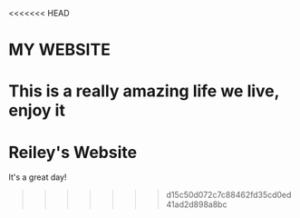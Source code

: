 <<<<<<< HEAD
# MY WEBSITE

This is a really amazing life we live, enjoy it
=======
# Reiley's Website

It's a great day!
>>>>>>> d15c50d072c7c88462fd35cd0ed41ad2d898a8bc
